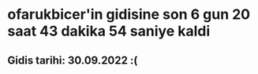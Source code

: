 # ofarukbicer'in gidisine son 6 gun 20 saat 43 dakika 54 saniye kaldi

## Gidis tarihi: 30.09.2022 :(